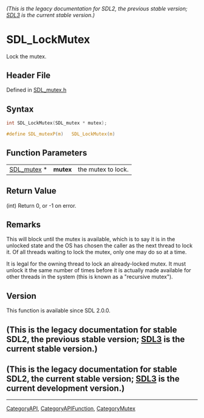 ###### (This is the legacy documentation for SDL2, the previous stable version; [SDL3](https://wiki.libsdl.org/SDL3/) is the current stable version.)
# SDL_LockMutex

Lock the mutex.

## Header File

Defined in [SDL_mutex.h](https://github.com/libsdl-org/SDL/blob/SDL2/include/SDL_mutex.h)

## Syntax

```c
int SDL_LockMutex(SDL_mutex * mutex);

#define SDL_mutexP(m)   SDL_LockMutex(m)
```

## Function Parameters

|                          |           |                    |
| ------------------------ | --------- | ------------------ |
| [SDL_mutex](SDL_mutex) * | **mutex** | the mutex to lock. |

## Return Value

(int) Return 0, or -1 on error.

## Remarks

This will block until the mutex is available, which is to say it is in the
unlocked state and the OS has chosen the caller as the next thread to lock
it. Of all threads waiting to lock the mutex, only one may do so at a time.

It is legal for the owning thread to lock an already-locked mutex. It must
unlock it the same number of times before it is actually made available for
other threads in the system (this is known as a "recursive mutex").

## Version

This function is available since SDL 2.0.0.

## (This is the legacy documentation for stable SDL2, the previous stable version; [SDL3](https://wiki.libsdl.org/SDL3/) is the current stable version.)



## (This is the legacy documentation for stable SDL2, the current stable version; [SDL3](https://wiki.libsdl.org/SDL3/) is the current development version.)



----
[CategoryAPI](CategoryAPI), [CategoryAPIFunction](CategoryAPIFunction), [CategoryMutex](CategoryMutex)

